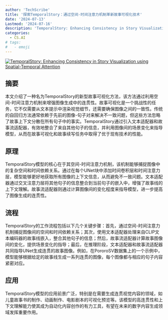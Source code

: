 ```yaml
---
author: 'TechScribe'
title: '探索TemporalStory：通过空间-时间注意力机制革新故事可视化技术'
date: '2024-07-13'
Lastmod: '2024-07-16'
description: 'TemporalStory: Enhancing Consistency in Story Visualization using Spatial-Temporal Attention'
categories:
  - CS.AI
# tags:
#   - emoji
---
```


[![TemporalStory: Enhancing Consistency in Story Visualization using Spatial-Temporal Attention](https://arxiv-research-1301205113.cos.ap-guangzhou.myqcloud.com/images/2407.09774v1.pdf_0.jpg)](https://arxiv.org/abs/2407.09774v1)

## 摘要

本文介绍了一种名为TemporalStory的新型故事可视化方法，该方法通过利用空间-时间注意力机制来增强图像生成中的连贯性。故事可视化是一个挑战性的任务，它不仅需要从文本提示中渲染视觉细节，还需要确保图像之间的一致性。传统的自回归方法通常依赖于先前的图像-句子对来解决不一致问题，但这些方法忽略了故事上下文分散在所有句子中的事实。TemporalStory通过引入文本适配器和故事流适配器，有效地整合了来自其他句子的信息，并利用图像间的场景变化来指导模型，从而在故事可视化和故事续写任务中取得了优于现有技术的性能。<!--more-->

## 原理

TemporalStory模型的核心在于其空间-时间注意力机制，该机制能够捕捉图像中的复杂空间和时间依赖关系。通过在每个UNet块中添加时间卷积层和时间注意力层，模型能够更好地获取所有图像的上下文信息，从而避免不一致问题。文本适配器通过交叉注意力层将其他句子的信息整合到当前句子的嵌入中，增强了故事线的上下文理解。故事流适配器则通过计算图像间的变化程度来指导模型，进一步提高了图像生成的连贯性。

## 流程

TemporalStory的工作流程包括以下几个关键步骤：首先，通过空间-时间注意力机制捕捉图像间的空间和时间依赖关系；其次，使用文本适配器处理来自CLIP文本编码器的故事线嵌入，整合其他句子的信息；然后，故事流适配器计算故事图像间的变化，提供场景变化的指导；最后，在推理阶段，文本适配器和故事流适配器共同指导UNet生成连贯的故事图像。例如，在PororoSV数据集上的一个示例中，模型能够根据给定的故事线生成一系列连贯的图像，每个图像都与相应的句子内容紧密对应。

## 应用

TemporalStory模型的应用前景广泛，特别是在需要生成连贯视觉内容的领域，如儿童故事书的制作、动画制作、电影剧本的可视化预览等。该模型的高连贯性和上下文理解能力使其成为自动化内容创作的有力工具，有望在未来的数字内容生成领域发挥重要作用。